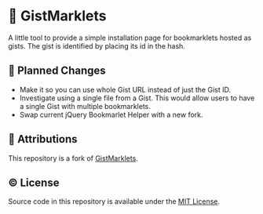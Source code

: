 # 🔖 GistMarklets

A little tool to provide a simple installation page for bookmarklets hosted as gists.
The gist is identified by placing its id in the hash.

## 📅 Planned Changes

- Make it so you can use whole Gist URL instead of just the Gist ID.
- Investigate using a single file from a Gist.
  This would allow users to have a single Gist with multiple bookmarklets.
- Swap current jQuery Bookmarlet Helper with a new fork.

## 💜 Attributions

This repository is a fork of [GistMarklets](http://dschep.github.com/GistMarklets).

## © License

Source code in this repository is available under the [MIT License](LICENSE).
